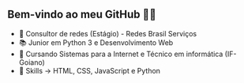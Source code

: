 ## Bem-vindo ao meu GitHub 🐱‍👤

- 💼 Consultor de redes (Estágio) - Redes Brasil Serviços
- 📚 Junior em Python 3 e Desenvolvimento Web
- 📝 Cursando Sistemas para a Internet e Técnico em informática (IF-Goiano)
- 🥋 Skills -> HTML, CSS, JavaScript e Python
